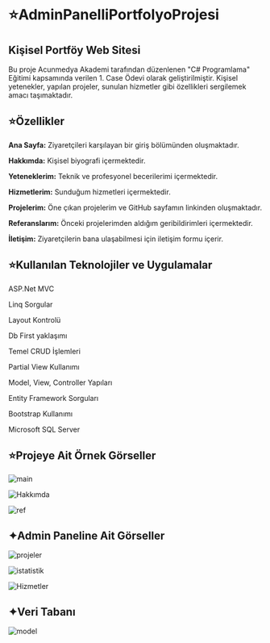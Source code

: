 # ⭐AdminPanelliPortfolyoProjesi
## Kişisel Portföy Web Sitesi


Bu proje Acunmedya Akademi tarafından düzenlenen "C# Programlama" Eğitimi kapsamında verilen 1. Case Ödevi olarak geliştirilmiştir.
Kişisel yetenekler, yapılan projeler, sunulan hizmetler gibi özellikleri sergilemek amacı taşımaktadır.

## ⭐Özellikler
**Ana Sayfa:** Ziyaretçileri karşılayan bir giriş bölümünden oluşmaktadır.

**Hakkımda:** Kişisel biyografi içermektedir.

**Yeteneklerim:** Teknik ve profesyonel becerilerimi içermektedir.

**Hizmetlerim:** Sunduğum hizmetleri içermektedir.

**Projelerim:** Öne çıkan projelerim ve GitHub sayfamın linkinden oluşmaktadır.

**Referanslarım:** Önceki projelerimden aldığım geribildirimleri içermektedir.

**İletişim:** Ziyaretçilerin bana ulaşabilmesi için iletişim formu içerir.

## ⭐Kullanılan Teknolojiler ve Uygulamalar
ASP.Net MVC

Linq Sorgular

Layout Kontrolü

Db First yaklaşımı

Temel CRUD İşlemleri


Partial View Kullanımı

Model, View, Controller Yapıları

Entity Framework Sorguları

Bootstrap Kullanımı

Microsoft SQL Server

## ⭐Projeye Ait Örnek Görseller

![main](https://github.com/user-attachments/assets/8ee2eba1-382d-4787-80c2-113155e0016c)

![Hakkımda](https://github.com/user-attachments/assets/0434f46b-df99-4291-9dce-afb13681be78)

![ref](https://github.com/user-attachments/assets/aab6eba8-b6cd-433a-9879-80491c98b8a9)

## ✦Admin Paneline Ait Görseller

![projeler](https://github.com/user-attachments/assets/1107c819-b519-4da7-b024-bd0d399dd7ca)

![istatistik](https://github.com/user-attachments/assets/69b3e700-22c0-4300-8bb6-0d95b2098d06)

![Hizmetler](https://github.com/user-attachments/assets/541ea5a5-789c-4ba1-be48-7085e1572319)


## ✦Veri Tabanı

![model](https://github.com/user-attachments/assets/34460963-dbc0-4bcb-ac66-2a3e521e7f25)
